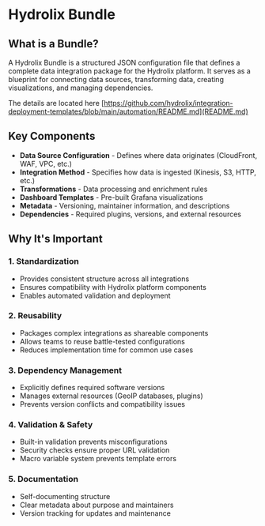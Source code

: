 # Hydrolix Bundle

## What is a Bundle?

A Hydrolix Bundle is a structured JSON configuration file that defines a complete data integration package for the Hydrolix platform.
It serves as a blueprint for connecting data sources, transforming data, creating visualizations, and managing dependencies.

The details are located here [https://github.com/hydrolix/integration-deployment-templates/blob/main/automation/README.md](README.md)

## Key Components

- **Data Source Configuration** - Defines where data originates (CloudFront, WAF, VPC, etc.)
- **Integration Method** - Specifies how data is ingested (Kinesis, S3, HTTP, etc.)
- **Transformations** - Data processing and enrichment rules
- **Dashboard Templates** - Pre-built Grafana visualizations
- **Metadata** - Versioning, maintainer information, and descriptions
- **Dependencies** - Required plugins, versions, and external resources

## Why It's Important

### 1. **Standardization**
- Provides consistent structure across all integrations
- Ensures compatibility with Hydrolix platform components
- Enables automated validation and deployment

### 2. **Reusability** 
- Packages complex integrations as shareable components
- Allows teams to reuse battle-tested configurations
- Reduces implementation time for common use cases

### 3. **Dependency Management**
- Explicitly defines required software versions
- Manages external resources (GeoIP databases, plugins)
- Prevents version conflicts and compatibility issues

### 4. **Validation & Safety**
- Built-in validation prevents misconfigurations
- Security checks ensure proper URL validation
- Macro variable system prevents template errors

### 5. **Documentation**
- Self-documenting structure
- Clear metadata about purpose and maintainers
- Version tracking for updates and maintenance


